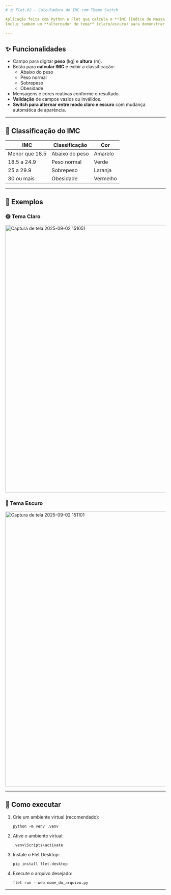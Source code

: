 ```yaml
---
# ⚖️ Flet-02 - Calculadora de IMC com Theme Switch

Aplicação feita com Python e Flet que calcula o **IMC (Índice de Massa Corporal)** a partir do peso e altura informados.  
Inclui também um **alternador de tema** (claro/escuro) para demonstrar o uso de `Switch` e `theme_mode` no Flet.

---
```


## ✨ Funcionalidades

- Campo para digitar **peso** (kg) e **altura** (m).
- Botão para **calcular IMC** e exibir a classificação:
  - Abaixo do peso
  - Peso normal
  - Sobrepeso
  - Obesidade
- Mensagens e cores reativas conforme o resultado.
- **Validação** de campos vazios ou inválidos.
- **Switch para alternar entre modo claro e escuro** com mudança automática de aparência.

---

## 🧠 Classificação do IMC

| IMC               | Classificação       | Cor         |
|-------------------|---------------------|-------------|
| Menor que 18.5    | Abaixo do peso      | Amarelo     |
| 18.5 a 24.9       | Peso normal         | Verde       |
| 25 a 29.9         | Sobrepeso           | Laranja     |
| 30 ou mais        | Obesidade           | Vermelho    |

---

## 📸 Exemplos

### 🌞 Tema Claro
<img width="1910" height="841" alt="Captura de tela 2025-09-02 151051" src="https://github.com/user-attachments/assets/ed4865aa-ab97-47d7-85a2-f5184870848d" />

### 🌚 Tema Escuro
<img width="1907" height="864" alt="Captura de tela 2025-09-02 151101" src="https://github.com/user-attachments/assets/7633212b-1b53-42d5-b750-115a522435f9" />

---

## 🧪 Como executar

1. Crie um ambiente virtual (recomendado):
   ```
   python -m venv .venv
   ```
2. Ative o ambiente virtual:
   ```
   .venv\Scripts\activate
   ```
3. Instale o Flet Desktop:
   ```
   pip install flet-desktop
   ```
4. Execute o arquivo desejado:
   ```
   flet run --web nome_do_arquivo.py
   ```

---
